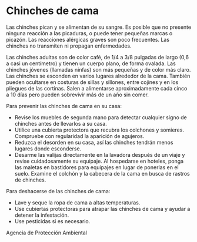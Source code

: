 Chinches de cama
================



Las chinches pican y se alimentan de su sangre. Es posible que no presente ninguna reacción a las picaduras, o puede tener pequeñas marcas o picazón. Las reacciones alérgicas graves son poco frecuentes. Las chinches no transmiten ni propagan enfermedades.



Las chinches adultas son de color café, de 1/4 a 3/8 pulgadas de largo (0,6 a casi un centímetro) y tienen un cuerpo plano, de forma ovalada. Las chinches jóvenes (llamadas ninfas) son más pequeñas y de color más claro. Las chinches se esconden en varios lugares alrededor de la cama. También pueden ocultarse en costuras de sillas y sillones, entre cojines y en los pliegues de las cortinas. Salen a alimentarse aproximadamente cada cinco a 10 días pero pueden sobrevivir más de un año sin comer.


Para prevenir las chinches de cama en su casa:

* Revise los muebles de segunda mano para detectar cualquier signo de chinches antes de llevarlos a su casa.
* Utilice una cubierta protectora que recubra los colchones y somieres. Compruebe con regularidad la aparición de agujeros.
* Reduzca el desorden en su casa, así las chinches tendrán menos lugares donde esconderse.
* Desarme las valijas directamente en la lavadora después de un viaje y revise cuidadosamente su equipaje. Al hospedarse en hoteles, ponga las maletas en bastidores para equipajes en lugar de ponerlas en el suelo. Examine el colchón y la cabecera de la cama en busca de rastros de chinches.



Para deshacerse de las chinches de cama:

* Lave y seque la ropa de cama a altas temperaturas.
* Use cubiertas protectoras para atrapar las chinches de cama y ayudar a detener la infestación.
* Use pesticidas si es necesario.


Agencia de Protección Ambiental

